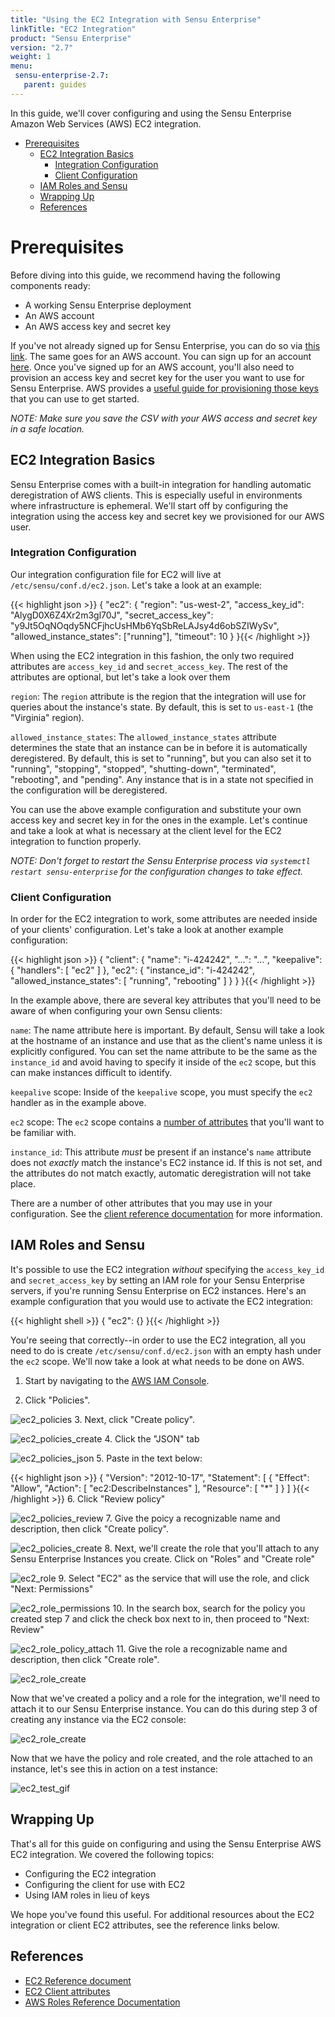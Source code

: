 ```yaml
---
title: "Using the EC2 Integration with Sensu Enterprise"
linkTitle: "EC2 Integration"
product: "Sensu Enterprise"
version: "2.7"
weight: 1
menu:
 sensu-enterprise-2.7:
   parent: guides
---
```


In this guide, we'll cover configuring and using the Sensu Enterprise Amazon Web Services (AWS) EC2 integration.

- [Prerequisites](#prerequisites)
  - [EC2 Integration Basics](#ec2-integration-basics)
    - [Integration Configuration](#integration-configuration)
    - [Client Configuration](#client-configuration)
  - [IAM Roles and Sensu](#iam-roles-and-sensu)
  - [Wrapping Up](#wrapping-up)
  - [References](#references)

# Prerequisites

Before diving into this guide, we recommend having the following components ready:

- A working Sensu Enterprise deployment
- An AWS account
- An AWS access key and secret key

If you've not already signed up for Sensu Enterprise, you can do so via [this link][1]. The same goes for an AWS account. You can sign up for an account [here][2]. Once you've signed up for an AWS account, you'll also need to provision an access key and secret key for the user you want to use for Sensu Enterprise. AWS provides a [useful guide for provisioning those keys][3] that you can use to get started.

_NOTE: Make sure you save the CSV with your AWS access and secret key in a safe location._

## EC2 Integration Basics

Sensu Enterprise comes with a built-in integration for handling automatic deregistration of AWS clients. This is especially useful in environments where infrastructure is ephemeral. We'll start off by configuring the integration using the access key and secret key we provisioned for our AWS user.

### Integration Configuration

Our integration configuration file for EC2 will live at `/etc/sensu/conf.d/ec2.json`. Let's take a look at an example:

{{< highlight json >}}
{
  "ec2": {
    "region": "us-west-2",
    "access_key_id": "AlygD0X6Z4Xr2m3gl70J",
    "secret_access_key": "y9Jt5OqNOqdy5NCFjhcUsHMb6YqSbReLAJsy4d6obSZIWySv",
    "allowed_instance_states": ["running"],
    "timeout": 10
  }
}{{< /highlight >}}

When using the EC2 integration in this fashion, the only two required attributes are `access_key_id` and `secret_access_key`. The rest of the attributes are optional, but let's take a look over them

`region`: The `region` attribute is the region that the integration will use for queries about the instance's state. By default, this is set to `us-east-1` (the "Virginia" region).

`allowed_instance_states`: The `allowed_instance_states` attribute determines the state that an instance can be in before it is automatically deregistered. By default, this is set to "running", but you can also set it to "running", "stopping", "stopped", "shutting-down", "terminated", "rebooting", and "pending". Any instance that is in a state not specified in the configuration will be deregistered.

You can use the above example configuration and substitute your own access key and secret key in for the ones in the example. Let's continue and take a look at what is necessary at the client level for the EC2 integration to function properly.

_NOTE: Don't forget to restart the Sensu Enterprise process via `systemctl restart sensu-enterprise` for the configuration changes to take effect._

### Client Configuration

In order for the EC2 integration to work, some attributes are needed inside of your clients' configuration. Let's take a look at another example configuration:

{{< highlight json >}}
{
  "client": {
    "name": "i-424242",
    "...": "...",
    "keepalive": {
      "handlers": [
        "ec2"
      ]
    },
    "ec2": {
      "instance_id": "i-424242",
      "allowed_instance_states": [
        "running",
        "rebooting"
      ]
    }
  }
}{{< /highlight >}}

In the example above, there are several key attributes that you'll need to be aware of when configuring your own Sensu clients:

`name`: The name attribute here is important. By default, Sensu will take a look at the hostname of an instance and use that as the client's name unless it is explicitly configured. You can set the name attribute to be the same as the `instance_id` and avoid having to specify it inside of the `ec2` scope, but this can make instances difficult to identify.

`keepalive` scope: Inside of the `keepalive` scope, you must specify the `ec2` handler as in the example above.

`ec2` scope: The `ec2` scope contains a [number of attributes][5] that you'll want to be familiar with.

`instance_id`: This attribute _must_ be present if an instance's `name` attribute does not _exactly_ match the instance's EC2 instance id. If this is not set, and the attributes do not match exactly, automatic deregistration will not take place.

There are a number of other attributes that you may use in your configuration. See the [client reference documentation][5] for more information.

## IAM Roles and Sensu

It's possible to use the EC2 integration _without_ specifying the `access_key_id` and `secret_access_key` by setting an IAM role for your Sensu Enterprise servers, if you're running Sensu Enterprise on EC2 instances. Here's an example configuration that you would use to activate the EC2 integration:

{{< highlight shell >}}
{
  "ec2": {}
}{{< /highlight >}}

You're seeing that correctly--in order to use the EC2 integration, all you need to do is create `/etc/sensu/conf.d/ec2.json` with an empty hash under the `ec2` scope. We'll now take a look at what needs to be done on AWS.

1. Start by navigating to the [AWS IAM Console][7].

2. Click "Policies".

![ec2_policies][8]
3. Next, click "Create policy".

![ec2_policies_create][9]
4. Click the "JSON" tab

![ec2_policies_json][10]
5. Paste in the text below:

{{< highlight json >}}
{
    "Version": "2012-10-17",
    "Statement": [
        {
            "Effect": "Allow",
            "Action": [
                "ec2:DescribeInstances"
            ],
            "Resource": [
                "*"
            ]
        }
    ]
}{{< /highlight >}}
6. Click "Review policy"

![ec2_policies_review][11]
7. Give the poicy a recognizable name and description, then click "Create policy".

![ec2_policies_create][12]
8. Next, we'll create the role that you'll attach to any Sensu Enterprise Instances you create. Click on "Roles" and "Create role"

![ec2_role][13]
9. Select "EC2" as the service that will use the role, and click "Next: Permissions"

![ec2_role_permissions][14]
10. In the search box, search for the policy you created step 7 and click the check box next to in, then proceed to "Next: Review"

![ec2_role_policy_attach][15]
11. Give the role a recognizable name and description, then click "Create role".

![ec2_role_create][16]

Now that we've created a policy and a role for the integration, we'll need to attach it to our Sensu Enterprise instance. You can do this during step 3 of creating any instance via the EC2 console:

![ec2_role_create][17]

Now that we have the policy and role created, and the role attached to an instance, let's see this in action on a test instance:

![ec2_test_gif][18]

## Wrapping Up

That's all for this guide on configuring and using the Sensu Enterprise AWS EC2 integration. We covered the following topics:

- Configuring the EC2 integration
- Configuring the client for use with EC2
- Using IAM roles in lieu of keys

We hope you've found this useful. For additional resources about the EC2 integration or client EC2 attributes, see the reference links below.

## References

- [EC2 Reference document][4]
- [EC2 Client attributes][5]
- [AWS Roles Reference Documentation][6]

<!-- LINKS -->

[1]: https://account.sensu.io/users/sign_up
[2]: https://portal.aws.amazon.com/gp/aws/developer/registration/index.html?nc2=h_ct
[3]: https://docs.aws.amazon.com/IAM/latest/UserGuide/id_credentials_access-keys.html#Using_CreateAccessKey
[4]: ../../integrations/ec2/#ec2-attributes
[5]: /sensu-core/latest/reference/clients/#ec2-attributes
[6]: https://docs.aws.amazon.com/AWSEC2/latest/UserGuide/iam-roles-for-amazon-ec2.html
[7]: https://console.aws.amazon.com/iam/home#/home
[8]: /images/ec2_01.PNG
[9]: /images/ec2_02.png
[10]: /images/ec2_03.png
[11]: /images/ec2_04.png
[12]: /images/ec2_05.png
[13]: /images/ec2_06.png
[14]: /images/ec2_07.png
[15]: /images/ec2_08.png
[16]: /images/ec2_09.png
[17]: /images/ec2_10.png
[18]: /images/ec2_test.gif